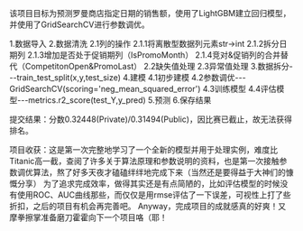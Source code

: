 该项目目标为预测罗曼商店指定日期的销售额，使用了LightGBM建立回归模型，并使用了GridSearchCV进行参数调优。

1.数据导入
2.数据清洗
2.1列的操作
2.1.1将离散型数据列元素str→int
2.1.2拆分日期列
2.1.3增加是否处于促销期列（IsPromoMonth）
2.1.4竞对&促销列的合并替代（CompetitonOpen&PromoLast）
2.2缺失值处理
2.3异常值处理
3.数据拆分---train_test_split(x,y,test_size)
4.建模
4.1初步建模
4.2参数调优---GridSearchCV(scoring='neg_mean_squared_error')
4.3训练模型
4.4评估模型---metrics.r2_score(test_Y,y_pred)
5.预测
6.保存结果

提交结果：分数0.32448(Private)/0.31494(Public)，因比赛已截止，故无法获得排名。

项目收获：这是第一次完整地学习了一个全新的模型并用于处理实例，难度比Titanic高一截，查阅了许多关于算法原理和参数说明的资料，也是第一次接触参数调优算法，熬了好多天夜才磕磕绊绊地完成下来（当然还是要得益于大神们的慷慨分享）
为了追求完成效率，做得其实还是有点简陋的，比如评估模型的时候没有使用ROC、AUC曲线那些，而仅仅是用rmse评估了一下误差，可视性上打了些折扣，之后的项目有机会再完善吧。
Anyway，完成项目的成就感真的好爽！又摩拳擦掌准备磨刀霍霍向下一个项目咯（耶！
